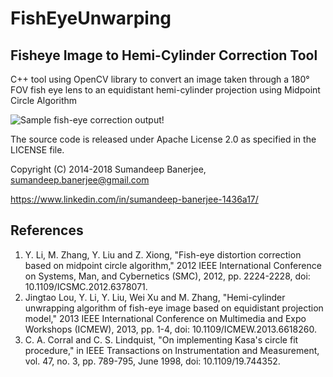 # FishEyeUnwarping

## Fisheye Image to Hemi-Cylinder Correction Tool

C++ tool using OpenCV library to convert an image taken through a 180° FOV fish eye lens
to an equidistant hemi-cylinder projection using Midpoint Circle Algorithm

![Sample fish-eye correction output!](/fisheye.jpg "Sample fish-eye correction output")

The source code is released under Apache License 2.0 as specified in the LICENSE file.

Copyright (C) 2014-2018 Sumandeep Banerjee, sumandeep.banerjee@gmail.com 

https://www.linkedin.com/in/sumandeep-banerjee-1436a17/

## References
<ol>
<li>Y. Li, M. Zhang, Y. Liu and Z. Xiong, "Fish-eye distortion correction based on midpoint circle algorithm," 2012 IEEE International Conference on Systems, Man, and Cybernetics (SMC), 2012, pp. 2224-2228, doi: 10.1109/ICSMC.2012.6378071.</li>
<li>Jingtao Lou, Y. Li, Y. Liu, Wei Xu and M. Zhang, "Hemi-cylinder unwrapping algorithm of fish-eye image based on equidistant projection model," 2013 IEEE International Conference on Multimedia and Expo Workshops (ICMEW), 2013, pp. 1-4, doi: 10.1109/ICMEW.2013.6618260.</li>
  <li>C. A. Corral and C. S. Lindquist, "On implementing Kasa's circle fit procedure," in IEEE Transactions on Instrumentation and Measurement, vol. 47, no. 3, pp. 789-795, June 1998, doi: 10.1109/19.744352.</li>
</ol>

